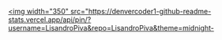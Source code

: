 <a href="https://github.com/LisandroPiva/LisandroPivas"><img width="350" src="https://denvercoder1-github-readme-stats.vercel.app/api/pin/?username=LisandroPiva&repo=LisandroPiva&theme=midnight-
